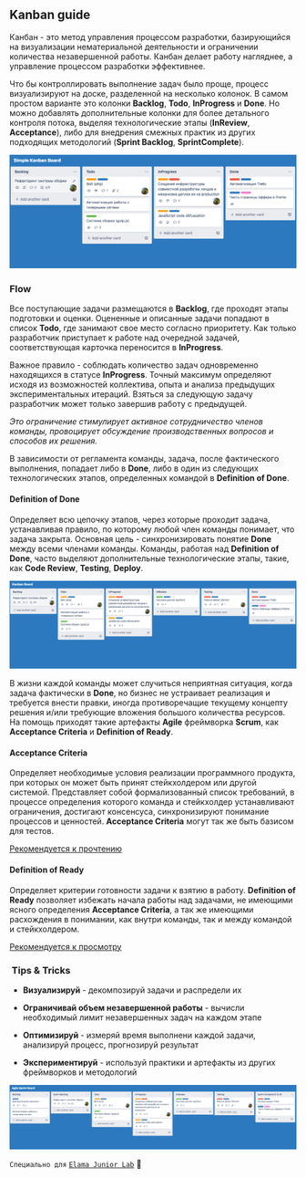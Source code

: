 ## Kanban guide

Канбан - это метод управления процессом разработки, базирующийся на визуализации нематериальной деятельности и 
ограничении количества незавершенной работы. Канбан делает работу нагляднее, а управление процессом разработки эффективнее.

Что бы контроллировать выполнение задач было проще, процесс визуализируют на доске, разделенной на несколько колонок. 
В самом простом варианте это колонки **Backlog**, **Todo**, **InProgress** и **Done**. Но можно добавлять дополнительные колонки для более 
детального контроля потока, выделяя технологические этапы (**InReview**, **Acceptance**), либо для внедрения смежных практик из 
других подходящих методологий (**Sprint Backlog**, **SprintComplete**).

![Simple Kanban Board](img/simple_kanban_board.png)


### Flow

Все поступающие задачи размещаются в **Backlog**, где проходят этапы подготовки и оценки. 
Оцененные и описанные задачи попадают в список **Todo**, где занимают свое место согласно приоритету.
Как только разработчик приступает к работе над очередной задачей, соответствующая карточка переносится в **InProgress**.

Важное правило - соблюдать количество задач одновременно находящихся в статусе **InProgress**. 
Точный максимум определяют исходя из возможностей коллектива, опыта и анализа предыдущих экспериментальных итераций.
Взяться за следующую задачу разработчик может только завершив работу с предыдущей.

_Это ограничение стимулирует активное сотрудничество членов команды,_
_провоцирует обсуждение производственных вопросов и способов их решения._

В зависимости от регламента команды, задача, после фактического выполнения, попадает либо в **Done**, либо в один 
из следующих технологических этапов, определенных командой в **Definition of Done**. 

#### Definition of Done
Определяет всю цепочку этапов, через которые проходит задача, устанавливая правило, по которому любой член команды
понимает, что задача закрыта. Основная цель - синхронизировать понятие **Done** между всеми членами команды.
Команды, работая над **Definition of Done**, часто выделяют дополнительные технологические этапы, 
такие, как **Code Review**, **Testing**, **Deploy**.

![Kanban Board](img/kanban_board.png)

В жизни каждой команды может случиться неприятная ситуация, когда задача фактически в **Done**, но бизнес не устраивает 
реализация и требуется внести правки, иногда противоречащие текущему концепту решения и/или требующие вложения 
большого количества ресурсов.  На помощь приходят такие артефакты **Agile** фреймворка **Scrum**, как 
**Acceptance Criteria** и **Definition of Ready**.

#### Acceptance Criteria
Определяет необходимые условия реализации программного продукта, при которых он может быть принят стейкхолдером или 
другой системой. Представляет собой формализованный список требований, в процессе определения которого команда 
и стейкхолдер устанавливают ограничения, достигают консенсуса, синхронизируют понимание процессов и ценностей.
**Acceptance Criteria** могут так же быть базисом для тестов. 

[Рекомендуется к прочтению](https://rubygarage.org/blog/clear-acceptance-criteria-and-why-its-important)

#### Definition of Ready
Определяет критерии готовности задачи к взятию в работу. **Definition of Ready** позволяет избежать начала работы над 
задачами, не имеющими ясного определения **Acceptance Criteria**, а так же имеющими расхождения в понимании, как внутри 
команды, так и между командой и стейкхолдером.

[Рекомендуется к просмотру](https://www.youtube.com/watch?v=XkhJDbaW0j0)  

###  Tips & Tricks

- **Визуализируй** - декомпозируй задачи и распредели их

- **Ограничивай объем незавершенной работы** - вычисли необходимый лимит незавершенных задач на каждом этапе

- **Оптимизируй** - измеряй время выполнени каждой задачи, анализируй процесс, прогнозируй результат

- **Экспериментируй** - используй практики и артефакты из других фреймворков и методологий

![Agile Sprint Board](img/agile_sprint_board.png)


`Специально для` [`Elama Junior Lab`](https://juniorlab.ru/) :runner:


